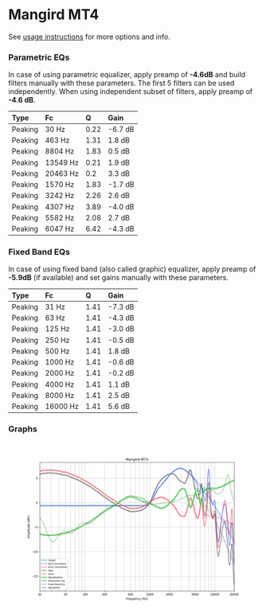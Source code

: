 # Mangird MT4
See [usage instructions](https://github.com/jaakkopasanen/AutoEq#usage) for more options and info.

### Parametric EQs
In case of using parametric equalizer, apply preamp of **-4.6dB** and build filters manually
with these parameters. The first 5 filters can be used independently.
When using independent subset of filters, apply preamp of **-4.6 dB**.

| Type    | Fc       |    Q | Gain    |
|:--------|:---------|:-----|:--------|
| Peaking | 30 Hz    | 0.22 | -6.7 dB |
| Peaking | 463 Hz   | 1.31 | 1.8 dB  |
| Peaking | 8804 Hz  | 1.83 | 0.5 dB  |
| Peaking | 13549 Hz | 0.21 | 1.9 dB  |
| Peaking | 20463 Hz | 0.2  | 3.3 dB  |
| Peaking | 1570 Hz  | 1.83 | -1.7 dB |
| Peaking | 3242 Hz  | 2.26 | 2.6 dB  |
| Peaking | 4307 Hz  | 3.89 | -4.0 dB |
| Peaking | 5582 Hz  | 2.08 | 2.7 dB  |
| Peaking | 6047 Hz  | 6.42 | -4.3 dB |

### Fixed Band EQs
In case of using fixed band (also called graphic) equalizer, apply preamp of **-5.9dB**
(if available) and set gains manually with these parameters.

| Type    | Fc       |    Q | Gain    |
|:--------|:---------|:-----|:--------|
| Peaking | 31 Hz    | 1.41 | -7.3 dB |
| Peaking | 63 Hz    | 1.41 | -4.3 dB |
| Peaking | 125 Hz   | 1.41 | -3.0 dB |
| Peaking | 250 Hz   | 1.41 | -0.5 dB |
| Peaking | 500 Hz   | 1.41 | 1.8 dB  |
| Peaking | 1000 Hz  | 1.41 | -0.6 dB |
| Peaking | 2000 Hz  | 1.41 | -0.2 dB |
| Peaking | 4000 Hz  | 1.41 | 1.1 dB  |
| Peaking | 8000 Hz  | 1.41 | 2.5 dB  |
| Peaking | 16000 Hz | 1.41 | 5.6 dB  |

### Graphs
![](./Mangird%20MT4.png)
